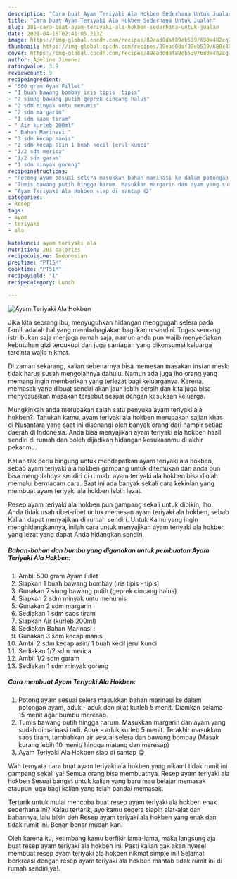 ```yaml
---
description: "Cara buat Ayam Teriyaki Ala Hokben Sederhana Untuk Jualan"
title: "Cara buat Ayam Teriyaki Ala Hokben Sederhana Untuk Jualan"
slug: 381-cara-buat-ayam-teriyaki-ala-hokben-sederhana-untuk-jualan
date: 2021-04-18T02:41:05.213Z
image: https://img-global.cpcdn.com/recipes/89ead0daf89eb539/680x482cq70/ayam-teriyaki-ala-hokben-foto-resep-utama.jpg
thumbnail: https://img-global.cpcdn.com/recipes/89ead0daf89eb539/680x482cq70/ayam-teriyaki-ala-hokben-foto-resep-utama.jpg
cover: https://img-global.cpcdn.com/recipes/89ead0daf89eb539/680x482cq70/ayam-teriyaki-ala-hokben-foto-resep-utama.jpg
author: Adeline Jimenez
ratingvalue: 3.9
reviewcount: 9
recipeingredient:
- "500 gram Ayam Fillet"
- "1 buah bawang bombay iris tipis  tipis"
- "7 siung bawang putih geprek cincang halus"
- "2 sdm minyak untu menumis"
- "2 sdm margarin"
- "1 sdm saos tiram"
- " Air kurleb 200ml"
- " Bahan Marinasi "
- "3 sdm kecap manis"
- "2 sdm kecap asin 1 buah kecil jerul kunci"
- "1/2 sdm merica"
- "1/2 sdm garam"
- "1 sdm minyak goreng"
recipeinstructions:
- "Potong ayam sesuai selera masukkan bahan marinasi ke dalam potongan ayam, aduk - aduk dan pijat kurleb 5 menit. Diamkan selama 15 menit agar bumbu meresap."
- "Tumis bawang putih hingga harum. Masukkan margarin dan ayam yang sudah dimarinasi tadi. Aduk - aduk kurleb 5 menit. Terakhir masukkan saos tiram, tambahkan air sesuai selera dan bawang bombay (Masak kurang lebih 10 menit/ hingga matang dan meresap)"
- "Ayam Teriyaki Ala Hokben siap di santap 😋"
categories:
- Resep
tags:
- ayam
- teriyaki
- ala

katakunci: ayam teriyaki ala 
nutrition: 201 calories
recipecuisine: Indonesian
preptime: "PT15M"
cooktime: "PT51M"
recipeyield: "1"
recipecategory: Lunch

---
```



![Ayam Teriyaki Ala Hokben](https://img-global.cpcdn.com/recipes/89ead0daf89eb539/680x482cq70/ayam-teriyaki-ala-hokben-foto-resep-utama.jpg)

Jika kita seorang ibu, menyuguhkan hidangan menggugah selera pada famili adalah hal yang membahagiakan bagi kamu sendiri. Tugas seorang istri bukan saja menjaga rumah saja, namun anda pun wajib menyediakan kebutuhan gizi tercukupi dan juga santapan yang dikonsumsi keluarga tercinta wajib nikmat.

Di zaman  sekarang, kalian sebenarnya bisa memesan masakan instan meski tidak harus susah mengolahnya dahulu. Namun ada juga lho orang yang memang ingin memberikan yang terlezat bagi keluarganya. Karena, memasak yang dibuat sendiri akan jauh lebih bersih dan kita juga bisa menyesuaikan masakan tersebut sesuai dengan kesukaan keluarga. 



Mungkinkah anda merupakan salah satu penyuka ayam teriyaki ala hokben?. Tahukah kamu, ayam teriyaki ala hokben merupakan sajian khas di Nusantara yang saat ini disenangi oleh banyak orang dari hampir setiap daerah di Indonesia. Anda bisa menyajikan ayam teriyaki ala hokben hasil sendiri di rumah dan boleh dijadikan hidangan kesukaanmu di akhir pekanmu.

Kalian tak perlu bingung untuk mendapatkan ayam teriyaki ala hokben, sebab ayam teriyaki ala hokben gampang untuk ditemukan dan anda pun bisa mengolahnya sendiri di rumah. ayam teriyaki ala hokben bisa diolah memalui bermacam cara. Saat ini ada banyak sekali cara kekinian yang membuat ayam teriyaki ala hokben lebih lezat.

Resep ayam teriyaki ala hokben pun gampang sekali untuk dibikin, lho. Anda tidak usah ribet-ribet untuk memesan ayam teriyaki ala hokben, sebab Kalian dapat menyajikan di rumah sendiri. Untuk Kamu yang ingin menghidangkannya, inilah cara untuk menyajikan ayam teriyaki ala hokben yang lezat yang dapat Anda hidangkan sendiri.

<!--inarticleads1-->

##### Bahan-bahan dan bumbu yang digunakan untuk pembuatan Ayam Teriyaki Ala Hokben:

1. Ambil 500 gram Ayam Fillet
1. Siapkan 1 buah bawang bombay (iris tipis - tipis)
1. Gunakan 7 siung bawang putih (geprek cincang halus)
1. Siapkan 2 sdm minyak untu menumis
1. Gunakan 2 sdm margarin
1. Sediakan 1 sdm saos tiram
1. Siapkan  Air (kurleb 200ml)
1. Sediakan  Bahan Marinasi :
1. Gunakan 3 sdm kecap manis
1. Ambil 2 sdm kecap asin/ 1 buah kecil jerul kunci
1. Sediakan 1/2 sdm merica
1. Ambil 1/2 sdm garam
1. Sediakan 1 sdm minyak goreng




<!--inarticleads2-->

##### Cara membuat Ayam Teriyaki Ala Hokben:

1. Potong ayam sesuai selera masukkan bahan marinasi ke dalam potongan ayam, aduk - aduk dan pijat kurleb 5 menit. Diamkan selama 15 menit agar bumbu meresap.
1. Tumis bawang putih hingga harum. Masukkan margarin dan ayam yang sudah dimarinasi tadi. Aduk - aduk kurleb 5 menit. Terakhir masukkan saos tiram, tambahkan air sesuai selera dan bawang bombay (Masak kurang lebih 10 menit/ hingga matang dan meresap)
1. Ayam Teriyaki Ala Hokben siap di santap 😋




Wah ternyata cara buat ayam teriyaki ala hokben yang nikamt tidak rumit ini gampang sekali ya! Semua orang bisa membuatnya. Resep ayam teriyaki ala hokben Sesuai banget untuk kalian yang baru mau belajar memasak ataupun juga bagi kalian yang telah pandai memasak.

Tertarik untuk mulai mencoba buat resep ayam teriyaki ala hokben enak sederhana ini? Kalau tertarik, ayo kamu segera siapin alat-alat dan bahannya, lalu bikin deh Resep ayam teriyaki ala hokben yang enak dan tidak rumit ini. Benar-benar mudah kan. 

Oleh karena itu, ketimbang kamu berfikir lama-lama, maka langsung aja buat resep ayam teriyaki ala hokben ini. Pasti kalian gak akan nyesel membuat resep ayam teriyaki ala hokben nikmat simple ini! Selamat berkreasi dengan resep ayam teriyaki ala hokben mantab tidak rumit ini di rumah sendiri,ya!.

